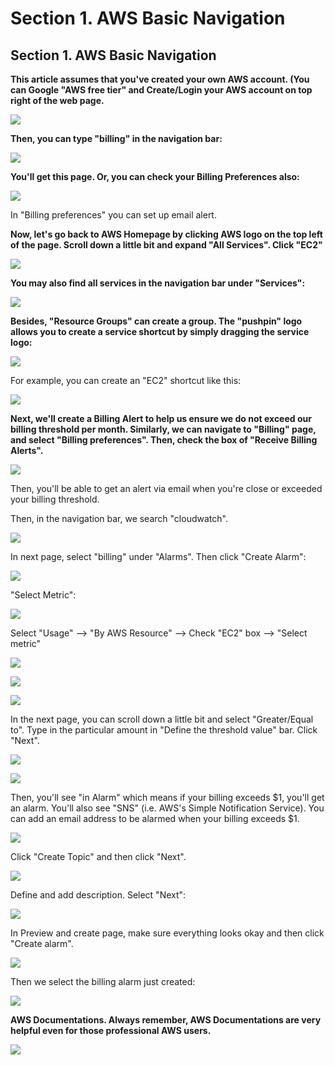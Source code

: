 # Section 1. AWS Basic Navigation

## Section 1. AWS Basic Navigation

**This article assumes that you've created your own AWS account. \(You can Google "AWS free tier" and Create/Login your AWS account on top right of the web page.**

![](../.gitbook/assets/image%20%2852%29.png)

**Then, you can type "billing" in the navigation bar:**

![](../.gitbook/assets/image%20%2831%29.png)

**​You'll get this page. Or, you can check your Billing Preferences also:**

![](../.gitbook/assets/image%20%2815%29.png)

In "Billing preferences" you can set up email alert.

**Now, let's go back to AWS Homepage by clicking AWS logo on the top left of the page. Scroll down a little bit and expand "All Services". Click "EC2"**

![](../.gitbook/assets/image%20%288%29.png)

**You may also find all services in the navigation bar under "Services":**

![](../.gitbook/assets/image%20%2851%29.png)

**Besides, "Resource Groups" can create a group. The "pushpin" logo allows you to create a service shortcut by simply dragging the service logo:**

![](../.gitbook/assets/image%20%2842%29.png)

For example, you can create an "EC2" shortcut like this:

![](../.gitbook/assets/image%20%2849%29.png)

**Next, we'll create a Billing Alert to help us ensure we do not exceed our billing threshold per month. Similarly, we can navigate to "Billing" page, and select "Billing preferences". Then, check the box of "Receive Billing Alerts".**

![](../.gitbook/assets/image%20%2825%29.png)

Then, you'll be able to get an alert via email when you're close or exceeded your billing threshold.

Then, in the navigation bar, we search "cloudwatch".

![](../.gitbook/assets/image%20%2829%29.png)

In next page, select "billing" under "Alarms". Then click "Create Alarm":

![](../.gitbook/assets/image%20%2839%29.png)

"Select Metric":

![](../.gitbook/assets/image%20%2845%29.png)

Select "Usage" --&gt; "By AWS Resource" --&gt; Check "EC2" box --&gt; "Select metric"

![](../.gitbook/assets/image%20%2811%29.png)

![](../.gitbook/assets/image%20%2816%29.png)

![](../.gitbook/assets/image%20%281%29.png)

In the next page, you can scroll down a little bit and select "Greater/Equal to". Type in the particular amount in "Define the threshold value" bar. Click "Next".

![](../.gitbook/assets/image%20%2826%29.png)

![](../.gitbook/assets/image%20%2838%29.png)

Then, you'll see "in Alarm" which means if your billing exceeds $1, you'll get an alarm. You'll also see "SNS" \(i.e. AWS's Simple Notification Service\). You can add an email address to be alarmed when your billing exceeds $1.

![](../.gitbook/assets/image%20%2853%29.png)

Click "Create Topic" and then click "Next".

![](../.gitbook/assets/image%20%2828%29.png)

Define and add description. Select "Next":

![](../.gitbook/assets/image%20%2824%29.png)

In Preview and create page, make sure everything looks okay and then click "Create alarm".

![](../.gitbook/assets/image%20%283%29.png)

Then we select the billing alarm just created:

![](../.gitbook/assets/image%20%2846%29.png)

**AWS Documentations. Always remember, AWS Documentations are very helpful even for those professional AWS users.**

![](../.gitbook/assets/image%20%286%29.png)

